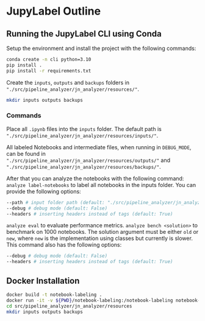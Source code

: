 # JupyLabel Outline

## Running the JupyLabel CLI using Conda
Setup the environment and install the project with the following commands:
```bash
conda create -n cli python=3.10
pip install .
pip install -r requirements.txt
```
Create the `inputs`, `outputs` and `backups` folders in `"./src/pipeline_analyzer/jn_analyzer/resources/"`.
```bash
mkdir inputs outputs backups
```

### Commands
Place all `.ipynb` files into the `inputs` folder. The default path is `"./src/pipeline_analyzer/jn_analyzer/resources/inputs/"`. 

All labeled Notebooks and intermediate files, when running in `DEBUG_MODE`, can be found in `"./src/pipeline_analyzer/jn_analyzer/resources/outputs/"` and `"./src/pipeline_analyzer/jn_analyzer/resources/backups/"`.

After that you can analyze the notebooks with the following command:
`analyze label-notebooks` to label all notebooks in the inputs folder. You can provide the following options:
```bash
--path # input folder path (default: "./src/pipeline_analyzer/jn_analyzer/resources/inputs/")
--debug # debug mode (default: False)
--headers # inserting headers instead of tags (default: True)
```

`analyze eval` to evaluate performance metrics.
`analyze bench <solution>` to benchmark on 1000 notebooks. The solution argument must be either `old` or `new`, where `new` is the implementation using classes but currently is slower.
This command also has the following options:
```bash
--debug # debug mode (default: False)
--headers # inserting headers instead of tags (default: True)
```

## Docker Installation
```bash
docker build -t notebook-labeling .
docker run -it -v ${PWD}/notebook-labeling:/notebook-labeling notebook-labeling bash
cd src/pipeline_analyzer/jn_analyzer/resources
mkdir inputs outputs backups
```